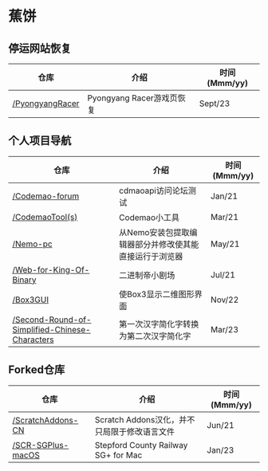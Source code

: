 # 蕉饼

## 停运网站恢复

| 仓库 | 介绍 | 时间(Mmm/yy) |
| --- | --- | --- |
| [/PyongyangRacer](https://github.com/BananaCakeComputer/PyongyangRacer) | Pyongyang Racer游戏页恢复 | Sept/23 | 

## 个人项目导航

| 仓库 | 介绍 | 时间(Mmm/yy) |
| --- | --- | --- |
| [/Codemao-forum](https://github.com/BananaCakeComputer/Codemao-forum) | cdmaoapi访问论坛测试 | Jan/21 | 
| [/CodemaoTool(s)](https://github.com/BananaCakeComputer/CodemaoTool) | Codemao小工具 | Mar/21 |
| [/Nemo-pc](https://github.com/BananaCakeComputer/Nemo-pc) | 从Nemo安装包提取编辑器部分并修改使其能直接运行于浏览器 | May/21 |
| [/Web-for-King-Of-Binary](https://github.com/BananaCakeComputer/Web-for-King-Of-Binary) | 二进制帝小剧场 | Jul/21 |
| [/Box3GUI](https://github.com/BananaCakeComputer/Box3GUI) | 使Box3显示二维图形界面 | Nov/22 |
| [/Second-Round-of-Simplified-Chinese-Characters](https://github.com/BananaCakeComputer/Second-Round-of-Simplified-Chinese-Characters) | 第一次汉字简化字转换为第二次汉字简化字 | Mar/23 |

## Forked仓库

| 仓库 | 介绍 | 时间(Mmm/yy) |
| --- | --- | --- |
| [/ScratchAddons-CN](https://github.com/BananaCakeComputer/ScratchAddons-CN) | Scratch Addons汉化，并不只局限于修改语言文件 | Jun/21 |
| [/SCR-SGPlus-macOS](https://github.com/BananaCakeComputer/SCR-SGPlus-macOS) | Stepford County Railway SG+ for Mac | Jan/23 |
